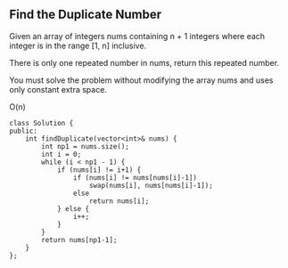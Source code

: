 ## Find the Duplicate Number

Given an array of integers nums containing n + 1 integers where each integer is in the range [1, n] inclusive.

There is only one repeated number in nums, return this repeated number.

You must solve the problem without modifying the array nums and uses only constant extra space.

O(n)
```
class Solution {
public:
    int findDuplicate(vector<int>& nums) {
        int np1 = nums.size();
        int i = 0;
        while (i < np1 - 1) {
            if (nums[i] != i+1) {
                if (nums[i] != nums[nums[i]-1])
                    swap(nums[i], nums[nums[i]-1]);
                else 
                    return nums[i];
            } else {
                i++;
            }
        }
        return nums[np1-1];
    }
};
```
